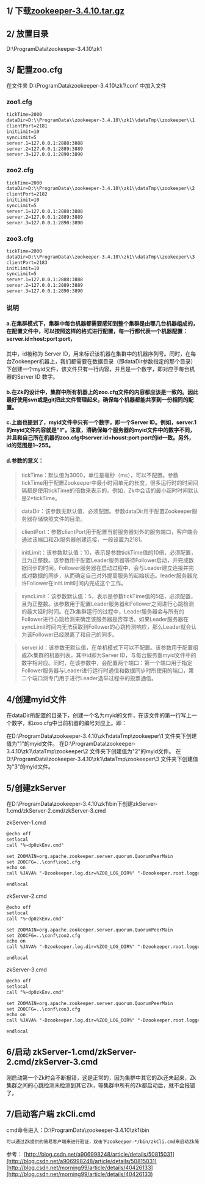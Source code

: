 
## 1/ 下载[zookeeper-3.4.10.tar.gz](http://download.csdn.net/detail/paincupid/9904473)

## 2/ 放置目录
D:\ProgramData\zookeeper-3.4.10\zk1

## 3/ 配置zoo.cfg
在文件夹 D:\ProgramData\zookeeper-3.4.10\zk1\conf 中加入文件

### zoo1.cfg
```xml
tickTime=2000
dataDir=D:\\ProgramData\\zookeeper-3.4.10\\zk1\\dataTmp\\zookeeper\\1
clientPort=2181
initLimit=10
syncLimit=5
server.1=127.0.0.1:2888:3888
server.2=127.0.0.1:2889:3889
server.3=127.0.0.1:2890:3890
```
### zoo2.cfg
```xml
tickTime=2000
dataDir=D:\\ProgramData\\zookeeper-3.4.10\\zk1\\dataTmp\\zookeeper\\2
clientPort=2182
initLimit=10
syncLimit=5
server.1=127.0.0.1:2888:3888
server.2=127.0.0.1:2889:3889
server.3=127.0.0.1:2890:3890
```
### zoo3.cfg
```xml
tickTime=2000
dataDir=D:\\ProgramData\\zookeeper-3.4.10\\zk1\\dataTmp\\zookeeper\\3
clientPort=2183
initLimit=10
syncLimit=5
server.1=127.0.0.1:2888:3888
server.2=127.0.0.1:2889:3889
server.3=127.0.0.1:2890:3890
```
### 说明
#### a.在集群模式下，集群中每台机器都需要感知到整个集群是由哪几台机器组成的，在配置文件中，可以按照这样的格式进行配置，每一行都代表一个机器配置：server.id=host:port:port，

其中，id被称为 Server ID，用来标识该机器在集群中的机器序列号。同时，在每台Zookeeper机器上，我们都需要在数据目录（即dataDir参数指定的那个目录）下创建一个myid文件，该文件只有一行内容，并且是一个数字，即对应于每台机器的Server ID 数字。

#### b.在Zk的设计中，集群中所有机器上的zoo.cfg文件的内容都应该是一致的。因此最好使用svn或是git把此文件管理起来，确保每个机器都能共享到一份相同的配置。

#### c.上面也提到了，myid文件中只有一个数字，即一个Server ID。例如，server.1的myid文件内容就是"1"。注意，清确保每个服务器的myid文件中的数字不同，并且和自己所在机器的zoo.cfg中server.id=houst:port:port的id一致。另外，id的范围是1~255。

#### d.参数的意义：

> tickTime：默认值为3000，单位是毫秒（ms），可以不配置。参数tickTime用于配置Zookeeper中最小时间单元的长度，很多运行时的时间间隔都是使用tickTime的倍数来表示的。例如，Zk中会话的最小超时时间默认是2*tickTime。

> dataDir：该参数无默认值，必须配置。参数dataDir用于配置Zookeeper服务器存储快照文件的目录。

> clientPort：参数clientPort用于配置当前服务器对外的服务端口，客户端会通过该端口和Zk服务器创建连接，一般设置为2181。

> initLimit：该参数默认值：10，表示是参数tickTime值的10倍，必须配置，且为正整数。该参数用于配置Leader服务器等待Follower启动，并完成数据同步的时间。Follower服务器在启动过程中，会与Leader建立连接并完成对数据的同步，从而确定自己对外提高服务的起始状态。leader服务器允许Follower在initLimit时间内完成这个工作。

> syncLimit：该参数默认值：5，表示是参数tickTime值的5倍，必须配置，且为正整数。该参数用于配置Leader服务器和Follower之间进行心跳检测的最大延时时间。在Zk集群运行的过程中，Leader服务器会与所有的Follower进行心跳检测来确定该服务器是否存活。如果Leader服务器在syncLimit时间内无法获取到Follower的心跳检测响应，那么Leader就会认为该Follower已经脱离了和自己的同步。

> server.id：该参数无默认值，在单机模式下可以不配置。该参数用于配置组成Zk集群的机器列表，其中id即为Server ID，与每台服务器myid文件中的数字相对应。同时，在该参数中，会配置两个端口：第一个端口用于指定Follower服务器与Leader进行运行时通信和数据同步时所使用的端口，第二个端口测专门用于进行Leader选举过程中的投票通信。

## 4/创建myid文件
在dataDir所配置的目录下，创建一个名为myid的文件，在该文件的第一行写上一个数字，和zoo.cfg中当前机器的编号对应上。即：

在D:\ProgramData\zookeeper-3.4.10\zk1\dataTmp\zookeeper\1 文件夹下创建值为"1"的myid文件。
在D:\ProgramData\zookeeper-3.4.10\zk1\dataTmp\zookeeper\2 文件夹下创建值为"2"的myid文件。
在D:\ProgramData\zookeeper-3.4.10\zk1\dataTmp\zookeeper\3 文件夹下创建值为"3"的myid文件。

## 5/创建zkServer
在D:\ProgramData\zookeeper-3.4.10\zk1\bin下创建zkServer-1.cmd/zkServer-2.cmd/zkServer-3.cmd

zkServer-1.cmd
```xml
@echo off
setlocal
call "%~dp0zkEnv.cmd"

set ZOOMAIN=org.apache.zookeeper.server.quorum.QuorumPeerMain
set ZOOCFG=..\conf\zoo1.cfg
echo on
call %JAVA% "-Dzookeeper.log.dir=%ZOO_LOG_DIR%" "-Dzookeeper.root.logger=%ZOO_LOG4J_PROP%" -cp "%CLASSPATH%" %ZOOMAIN% "%ZOOCFG%" %*

endlocal
```

zkServer-2.cmd
```xml
@echo off
setlocal
call "%~dp0zkEnv.cmd"

set ZOOMAIN=org.apache.zookeeper.server.quorum.QuorumPeerMain
set ZOOCFG=..\conf\zoo2.cfg
echo on
call %JAVA% "-Dzookeeper.log.dir=%ZOO_LOG_DIR%" "-Dzookeeper.root.logger=%ZOO_LOG4J_PROP%" -cp "%CLASSPATH%" %ZOOMAIN% "%ZOOCFG%" %*

endlocal
```

zkServer-3.cmd
```xml
@echo off
setlocal
call "%~dp0zkEnv.cmd"

set ZOOMAIN=org.apache.zookeeper.server.quorum.QuorumPeerMain
set ZOOCFG=..\conf\zoo3.cfg
echo on
call %JAVA% "-Dzookeeper.log.dir=%ZOO_LOG_DIR%" "-Dzookeeper.root.logger=%ZOO_LOG4J_PROP%" -cp "%CLASSPATH%" %ZOOMAIN% "%ZOOCFG%" %*

endlocal
```

## 6/启动 zkServer-1.cmd/zkServer-2.cmd/zkServer-3.cmd

刚启动第一个Zk时会不断报错，这是正常的，因为集群中其它的Zk还未起来，Zk集群之间的心跳检测未检测到其它Zk，等集群中所有的Zk都启动后，就不会报错了。

## 7/启动客户端 zkCli.cmd
cmd命令进入：D:\ProgramData\zookeeper-3.4.10\zk1\bin
```xml
可以通过Zk提供的简易客户端来进行验证，双击下zookeeper-*/bin/zkCli.cmd来启动Zk简易客户端，或者通过命令zkCli.cmd -server 127.0.0.1:2181来启动，然后通过使用ls命名（列出Zk指定节点下的所有子节点）来验证Zk已经启动完成
```

参考：
[http://blog.csdn.net/a906998248/article/details/50815031](http://blog.csdn.net/a906998248/article/details/50815031)
[http://blog.csdn.net/morning99/article/details/40426133](http://blog.csdn.net/morning99/article/details/40426133)
